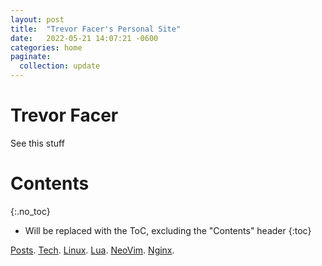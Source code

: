 ```yaml
---
layout: post
title:  "Trevor Facer's Personal Site"
date:   2022-05-21 14:07:21 -0600
categories: home
paginate:
  collection: update
---
```


# Trevor Facer

See this stuff

# Contents
{:.no_toc}

* Will be replaced with the ToC, excluding the "Contents" header
{:toc}

<!-- [Posts](https://tdfacer.github.io/). -->
[Posts](nginx).
[Tech](tech).
[Linux](https://tdfacer.github.io/tech/linux).
[Lua](https://tdfacer.github.io/tech/lua).
[NeoVim](https://tdfacer.github.io/tech/neovim).
[Nginx](https://tdfacer.github.io/tech/nginx).
